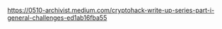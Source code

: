 https://0510-archivist.medium.com/cryptohack-write-up-series-part-i-general-challenges-ed1ab16fba55
